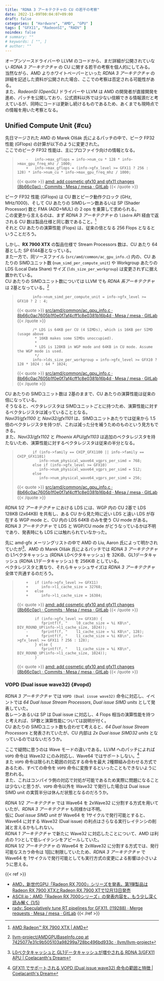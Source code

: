 ```yaml
---
title: "RDNA 3 アーキテクチャの CU の若干の考察"
date: 2022-11-09T00:04:07+09:00
draft: false
categories: [ "Hardware", "AMD", "GPU" ]
tags: [ "GFX11", "RadeonSI", "RADV" ]
noindex: false
# summary: ""
# keywords: [ "", ]
# author: ""
---
```


オープンソースドライバーや LLVM のコードから、まだ詳細が公開されていない *RDNA 3 アーキテクチャ* の CU に関する若干の考察を個人的にしてみる。  
当然ながら、AMD よりホワイトペーパーといった *RDNA 3 アーキテクチャ* の詳細を記述した資料が公開された場合、ここでの考察は否定される可能性がある。  
また、*RadeonSI (OpenGL)* ドライバーや LLVM は AMD の開発者が直接開発を進め、パッチを公開しており、公式資料以外では少ない信頼できる情報源だと考えているが、同時にコードは更新し続けるものであるため、あくまでも現時点での情報を用いた考察となる。  

## Unified Compute Unit {#cu}
先日マージされた AMD の Marek Olšák 氏によるパッチの中で、ピーク FP32 性能 (GFlops) の計算が以下のように変更された。  
ここでのピーク FP32 性能は、主にプロファイラ向けの情報となる。  

 >         -   info->max_gflops = info->num_cu * 128 * info->max_gpu_freq_mhz / 1000;
 >         +   info->max_gflops = (info->gfx_level >= GFX11 ? 256 : 128) * info->num_cu * info->max_gpu_freq_mhz / 1000;
 >
 > {{< quote >}} [amd: add cosmetic gfx10 and gfx11 changes (8b66c0ac) · Commits · Mesa / mesa · GitLab](https://gitlab.freedesktop.org/mesa/mesa/-/commit/8b66c0ac7605b1f0e0f7af4cff1c8e0381b16b4d) {{< /quote >}}

ピーク FP32 性能 (GFlops) は CU 数とピーク動作クロック (GHz, MHz/1000)、そして CU あたりの SIMDレーン数あるいは SP (Shader Processor) 数と FMA (ADD+MUL) の 2 ops を乗算して求められる。  
この変更から言えるのは、まず *RDNA 3 アーキテクチャ* の `libdrm` API 経由で返される CU 数は製品仕様と同じ数であること。[^rx7900xtx]  
それと CU あたりの演算性能 (Flops) は、従来の倍となる 256 Flops となるということだろう。  

[^rx7900xtx]: [AMD Radeon™ RX 7900 XTX | AMD](https://www.amd.com/en/products/graphics/amd-radeon-rx-7900xtx#product-specs)

しかし、**RX 7900 XTX** の製品仕様で Stream Processors 数は、CU あたり 64基とした SP 6144基となっている。  
また一方で、同ソースファイル (`src/amd/common/ac_gpu_info.c`) 内の、CU あたりの SIMDユニット数 (`num_simd_per_compute_unit`) や Workgroup あたりの LDS (Local Data Share) サイズ (`lds_size_per_workgroup`) は変更されずに据え置かれている。  
CU あたりの SIMDユニット数については LLVM でも *RDNA 系アーキテクチャ* は 2基となっている。[^llvm-eu_per_cu]  

[^llvm-eu_per_cu]: [llvm-project/AMDGPUBaseInfo.cpp at 7425077e31c9b505103a98299a728bc496bd933c · llvm/llvm-project](https://github.com/llvm/llvm-project/blob/7425077e31c9b505103a98299a728bc496bd933c/llvm/lib/Target/AMDGPU/Utils/AMDGPUBaseInfo.cpp#L780-L789)

 >            info->num_simd_per_compute_unit = info->gfx_level >= GFX10 ? 2 : 4;
 >         
 > {{< quote >}} [src/amd/common/ac_gpu_info.c · 8b66c0ac7605b1f0e0f7af4cff1c8e0381b16b4d · Mesa / mesa · GitLab](https://gitlab.freedesktop.org/mesa/mesa/-/blob/8b66c0ac7605b1f0e0f7af4cff1c8e0381b16b4d/src/amd/common/ac_gpu_info.c#L1319) {{< /quote >}}
 >
 >            /* LDS is 64KB per CU (4 SIMDs), which is 16KB per SIMD (usage above
 >             * 16KB makes some SIMDs unoccupied).
 >             *
 >             * LDS is 128KB in WGP mode and 64KB in CU mode. Assume the WGP mode is used.
 >             */
 >            info->lds_size_per_workgroup = info->gfx_level >= GFX10 ? 128 * 1024 : 64 * 1024;
 >         
 > {{< quote >}} [src/amd/common/ac_gpu_info.c · 8b66c0ac7605b1f0e0f7af4cff1c8e0381b16b4d · Mesa / mesa · GitLab](https://gitlab.freedesktop.org/mesa/mesa/-/blob/8b66c0ac7605b1f0e0f7af4cff1c8e0381b16b4d/src/amd/common/ac_gpu_info.c#L1319) {{< /quote >}}

CU あたりの SIMDユニット数は 2基のままで、CU あたりの演算性能は従来の倍になっている。  
そうなると、ベクタレジスタは SIMDユニットごとに持つため、演算性能に対するベクタレジスタは減っていることとなる。  
*Navi31/gfx1100* と *Navi32/gfx1101* は、SIMDユニットあたりでは従来から 1.5倍のベクタレジスタを持つが、これは減った分を補うためのものという見方もできる。  
また、*Navi33/gfx1102* と *Phoenix APU/gfx1103* は追加のベクタレジスタを持たないため、演算性能に対するベクタレジスタは従来の半分となる。  

 >            if (info->family == CHIP_GFX1100 || info->family == CHIP_GFX1101)
 >               info->num_physical_wave64_vgprs_per_simd = 768;
 >            else if (info->gfx_level >= GFX10)
 >               info->num_physical_wave64_vgprs_per_simd = 512;
 >            else
 >               info->num_physical_wave64_vgprs_per_simd = 256;
 >         
 > {{< quote >}} [src/amd/common/ac_gpu_info.c · 8b66c0ac7605b1f0e0f7af4cff1c8e0381b16b4d · Mesa / mesa · GitLab](https://gitlab.freedesktop.org/mesa/mesa/-/blob/8b66c0ac7605b1f0e0f7af4cff1c8e0381b16b4d/src/amd/common/ac_gpu_info.c#L1313-1318) {{< /quote >}}

*RDNA 1/2 アーキテクチャ* における LDS には、WGP 内の CU 2基で LDS 128KB (2x64KB) を共有し、ある CU から見た時に近い LDS と遠い LDS が存在する WGP mode と、CU 内の LDS 64KB のみを使う CU mode がある。  
*RDNA 3 アーキテクチャ* で LDS と WGP/CU mode がどうなっているかは不明であり、発表時にも LDS には触れられていなかった。  

先に amd-gfx メーリングリストの中で AMD の Liu, Aaron 氏によって明かされていたが[^rdna_3-cache]、AMD の Marek Olšák 氏によるパッチでは *RDNA 3 アーキテクチャ* の L1ベクタキャッシュ (RDNA L0ベクタキャッシュ) を 32KiB、GL1データキャッシュ (RDNA L1データキャッシュ) を 256KiB としている。  
ベクタレジスタと異なり、それらキャッシュサイズは *RDNA 3 アーキテクチャ* 全体で共通するのだろう。  

 >         +   if (info->gfx_level >= GFX11)
 >         +      info->l1_cache_size = 32768;
 >         +   else
 >         +      info->l1_cache_size = 16384;
 >
 > {{< quote >}} [amd: add cosmetic gfx10 and gfx11 changes (8b66c0ac) · Commits · Mesa / mesa · GitLab](https://gitlab.freedesktop.org/mesa/mesa/-/commit/8b66c0ac7605b1f0e0f7af4cff1c8e0381b16b4d) {{< /quote >}}
 >
 >             if (info->gfx_level >= GFX10) {
 >                fprintf(f, "    l0_cache_size = %i KB\n", DIV_ROUND_UP(info->l1_cache_size, 1024));
 >         -      fprintf(f, "    l1_cache_size = %i KB\n", 128);
 >         +      fprintf(f, "    l1_cache_size = %i KB\n", info->gfx_level >= GFX11 ? 256 : 128);
 >             } else {
 >                fprintf(f, "    l1_cache_size = %i KB\n", DIV_ROUND_UP(info->l1_cache_size, 1024));
 >             }
 >         
 > {{< quote >}} [amd: add cosmetic gfx10 and gfx11 changes (8b66c0ac) · Commits · Mesa / mesa · GitLab](https://gitlab.freedesktop.org/mesa/mesa/-/commit/8b66c0ac7605b1f0e0f7af4cff1c8e0381b16b4d) {{< /quote >}}

[^rdna_3-cache]: [L0ベクタキャッシュと GL1データキャッシュが増やされる RDNA 3/GFX11 APU | Coelacanth's Dream](/posts/2022/09/02/gfx11-l0c-gl1c/)

### VOPD (Dual issue wave32) {#vopd}
*RDNA 3 アーキテクチャ* では `VOPD (Dual issue wave32)` 命令に対応し、イベントでは *64 Dual Issue Stream Processors*, *Dual issue SIMD units* として発表していた。  
各レーンあるいは SP は Dual issue に対応し、4 Flops 相当の演算性能を持つと考えれば、SP数と演算性能については説明が付く。  
CU あたりの SIMDユニット数も合わせて考えると、*64 Dual Issue Stream Processors* と発表されていたが、CU 内部は *2x Dual issue SIMD32 units* となっているのではないだろうか。  

ここで疑問に思うのは Wave モードの違いである。LLVM へのパッチによれば `VOPD` 命令は Wave32 にのみ対応し、Wave64 ではサポートしない。[^llvm-vopd]  
また `VOPD` 命令は限られた範囲の対応する命令を最大 2種類組み合わせる方式であるため、すべての命令を `VOPD` 命令に変換するといったこともできないように思われる。  
また、これはコンパイラ側の対応で対処が可能であるため実際に問題になることは少ないと思うが、`VOPD` 命令以外を Wave32 で発行した場合は Dual issue SIMD unit の実質半分は休んだ状態となるのだろうか。  

[^llvm-vopd]: [GFX11 でサポートされる VOPD (Dual issue wave32) 命令の範囲と特徴 | Coelacanth's Dream](/posts/2022/06/21/gfx11-vopd-instruction/)

*RDNA 1/2 アーキテクチャ* では Wave64 を 2xWave32 に分割する方式を用いていたが、*RDNA 3 アーキテクチャ* も同様かは不明。  
仮に *Dual issue SIMD unit* が Wave64 を 1サイクルで発行可能とすると、Wave64 に対する Wave32 (Dual issue) の利点はさらなる実行レイテンシの削減と言えるかもしれない。  
*RDNA 1 アーキテクチャ* で新たに Wave32 に対応したことについて、AMD は利点の 1つとして低レイテンシをアピールしていた。  
*RDNA 1/2 アーキテクチャ* の Wave64 を 2xWave32 に分割する方式では、発行可能なスカラ命令は 1回に制限していたため、*RDNA 3 アーキテクチャ* で Wave64 を 1サイクルで発行可能としても実行方式の変更による影響は小さいように思える。  


{{< ref >}}
 * [AMD，新世代GPU「Radeon RX 7000」シリーズを発表。第1弾製品はRadeon RX 7900 XTXとRadeon RX 7900 XTで12月13日発売](https://www.4gamer.net/games/660/G066019/20221104001/)
 * [ASCII.jp：AMD「Radeon RX 7000シリーズ」の発表内容を、もう少し深く読み解く (1/5)](https://ascii.jp/elem/000/004/111/4111884/)
 * [radv: Speculatively tune RT pipelines for GFX11. (!19288) · Merge requests · Mesa / mesa · GitLab](https://gitlab.freedesktop.org/mesa/mesa/-/merge_requests/19288)
{{< /ref >}}
